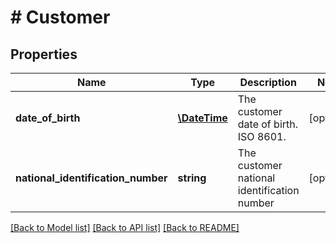 # # Customer

## Properties

Name | Type | Description | Notes
------------ | ------------- | ------------- | -------------
**date_of_birth** | [**\DateTime**](\DateTime.md) | The customer date of birth. ISO 8601. | [optional] 
**national_identification_number** | **string** | The customer national identification number | [optional] 

[[Back to Model list]](../../README.md#documentation-for-models) [[Back to API list]](../../README.md#documentation-for-api-endpoints) [[Back to README]](../../README.md)


